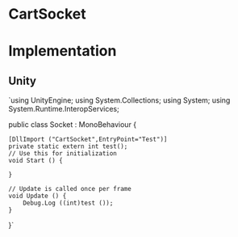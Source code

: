 CartSocket
==========

Implementation
==============

Unity
-----

`using UnityEngine;
using System.Collections;
using System;
using System.Runtime.InteropServices;

public class Socket : MonoBehaviour {


	[DllImport ("CartSocket",EntryPoint="Test")]
	private static extern int test();
	// Use this for initialization
	void Start () {
		
	}
	
	// Update is called once per frame
	void Update () {
		Debug.Log ((int)test ());
	}
}`



